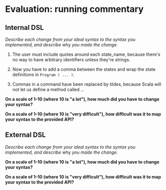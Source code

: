 # Evaluation: running commentary

## Internal DSL

_Describe each change from your ideal syntax to the syntax you implemented, and
describe_ why _you made the change._

1. The user must include quotes around each state_name, because there's no way to have arbitrary identifiers unless they're strings.

1. Now you have to add a comma between the states and wrap the state definitions in `Program ( ... )`.

1. Commas in a command have been replaced by tildes, because Scala will not let
us define a method called `,`.

**On a scale of 1–10 (where 10 is "a lot"), how much did you have to change your syntax?**

**On a scale of 1–10 (where 10 is "very difficult"), how difficult was it to map your syntax to the provided API?**

## External DSL

_Describe each change from your ideal syntax to the syntax you implemented, and
describe_ why _you made the change._

**On a scale of 1–10 (where 10 is "a lot"), how much did you have to change your syntax?**

**On a scale of 1–10 (where 10 is "very difficult"), how difficult was it to map your syntax to the provided API?**
